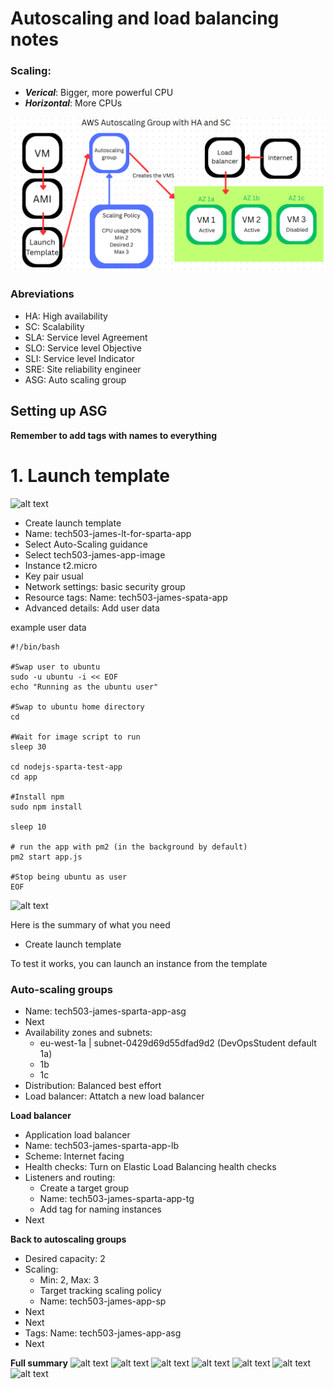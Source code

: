# Autoscaling and load balancing notes

### Scaling:
- ***Verical***: Bigger, more powerful CPU
- ***Horizontal***: More CPUs

![Image](Images\James_ASG.png)


### Abreviations
- HA: High availability
- SC: Scalability
- SLA: Service level Agreement
- SLO: Service level Objective
- SLI: Service level Indicator
- SRE: Site reliability engineer
- ASG: Auto scaling group

## Setting up ASG

**Remember to add tags with names to everything**

# 1. Launch template

![alt text](Images\image.png)

- Create launch template
- Name: tech503-james-lt-for-sparta-app
- Select Auto-Scaling guidance
- Select tech503-james-app-image
- Instance t2.micro
- Key pair usual
- Network settings: basic security group
- Resource tags: Name: tech503-james-spata-app
- Advanced details: Add user data

example user data

```
#!/bin/bash

#Swap user to ubuntu
sudo -u ubuntu -i << EOF
echo "Running as the ubuntu user"

#Swap to ubuntu home directory
cd

#Wait for image script to run
sleep 30

cd nodejs-sparta-test-app
cd app

#Install npm
sudo npm install

sleep 10
 
# run the app with pm2 (in the background by default)
pm2 start app.js

#Stop being ubuntu as user
EOF
```

![alt text](Images\image-1.png)

Here is the summary of what you need
- Create launch template

To test it works, you can launch an instance from the template

### Auto-scaling groups

- Name: tech503-james-sparta-app-asg
- Next
- Availability zones and subnets:
  - eu-west-1a | subnet-0429d69d55dfad9d2 (DevOpsStudent default 1a)
  - 1b
  - 1c
- Distribution: Balanced best effort
- Load balancer: Attatch a new load balancer

**Load balancer**

- Application load balancer
- Name: tech503-james-sparta-app-lb
- Scheme: Internet facing
- Health checks: Turn on Elastic Load Balancing health checks
- Listeners and routing:
  - Create a target group
  - Name: tech503-james-sparta-app-tg
  - Add tag for naming instances
- Next

**Back to autoscaling groups**
- Desired capacity: 2
- Scaling: 
  - Min: 2, Max: 3
  - Target tracking scaling policy
  - Name: tech503-james-app-sp
- Next
- Next
- Tags: Name: tech503-james-app-asg
- Next

**Full summary**
![alt text](Images\image-2.png)
![alt text](Images\image-3.png)
![alt text](Images\image-4.png)
![alt text](Images\image-5.png)
![alt text](Images\image-6.png)
![alt text](Images\image-7.png)
![alt text](Images\image-8.png)

